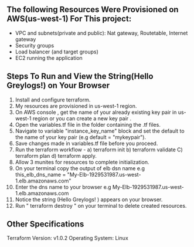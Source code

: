 ## The following Resources Were Provisioned on AWS(us-west-1) For This project:

- VPC and subnets(private and public): Nat gateway, Routetable, Internet gateway
- Security groups
- Load balancer (and target groups)
- EC2 running the application

## Steps To Run and View the String(Hello Greylogs!) on Your Browser

1. Install and configure terraform.
2. My resources are provisioned in us-west-1 region.
3. On AWS console , get the name of your already existing key pair in us-west-1 region or you can create a new key pair  .
4. Open the variables.tf file in the folder containing the .tf files.
5. Navigate to variable "instance_key_name" block and set the default to the name of your key pair (e.g default = "mykeypair").
6. Save changes made in variables.tf file before you proceed.
7. Run the terraform workflow - a) terraform init b) terraform validate C) terraform plan d) terraform apply.
8. Allow 3 munites for resources to complete initialization.
9. On your terminal copy the output of elb dsn name e.g this_elb_dns_name = "My-Elb-1929531987.us-west-1.elb.amazonaws.com"
10. Enter the dns name to your browser e.g My-Elb-1929531987.us-west-1.elb.amazonaws.com
11. Notice the string (Hello Greylogs! ) appears on your browser. 
12. Run " terraform destroy " on your terminal to delete created resources.

## Other Specifications
 Terraform Version: v1.0.2
 Operating System: Linux




